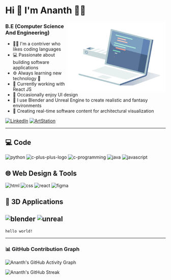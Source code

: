 # Hi 👋 I'm Ananth 👩‍💻

<img align="right" height="220" width="310" src="https://github.com/Ananth002/ICONS/blob/14ecce43908f11d8f5ddd5041c537829d3e65503/animate-1.gif"/>

### B.E (Computer Science And Engineering)

- 🐱‍👤 I'm a contriver who likes coding languages  
- 💻 Passionate about building software applications  
- ⚙ Always learning new technology 🔧  
- 🎇 Currently working with React JS  
- 📲 Occasionally enjoy UI design  
- 🌟 I use Blender and Unreal Engine to create realistic and fantasy environments  
- 🌌 Creating real-time software content for architectural visualization  

[![LinkedIn](https://img.shields.io/badge/LinkedIn-0077B5?style=for-the-badge&logo=linkedin&logoColor=white)](https://www.linkedin.com/in/ananth-j-aj/)
[![ArtStation](https://img.shields.io/badge/ArtStation-13AFF0?style=for-the-badge&logo=artstation&logoColor=white)](https://www.artstation.com/ananth_aj)

---

## 💻 Code  
<img width="50" height="50" src="https://img.icons8.com/fluency/48/python.png" alt="python"/> <img width="50" height="50" src="https://img.icons8.com/color/48/c-plus-plus-logo.png" alt="c-plus-plus-logo"/> <img width="50" height="50" src="https://img.icons8.com/color/48/c-programming.png" alt="c-programming"/> <img width="50" height="50" src="https://img.icons8.com/color/48/java-coffee-cup-logo.png" alt="java"/> <img width="50" height="50" src="https://img.icons8.com/color/48/javascript--v1.png" alt="javascript"/>

## 🌐 Web Design & Tools  
<img width="50" height="50" src="https://img.icons8.com/color/48/html-5.png" alt="html"/> <img width="50" height="50" src="https://img.icons8.com/color/48/css3.png" alt="css"/> <img width="50" height="50" src="https://img.icons8.com/color/48/react-native.png" alt="react"/> <img width="50" height="50" src="https://img.icons8.com/color/48/figma--v1.png" alt="figma"/>

## 🎨 3D Applications  
<img width="50" height="50" src="https://img.icons8.com/fluency/48/blender-3d.png" alt="blender"/> <img width="50" height="50" src="https://img.icons8.com/color/48/unreal-engine.png" alt="unreal"/>
---

```
hello world!
```

---

### 📊 GitHub Contribution Graph

![Ananth's GitHub Activity Graph](https://github-readme-activity-graph.vercel.app/graph?username=Ananth002&theme=github-compact)

![Ananth's GitHub Streak](https://github-readme-streak-stats.herokuapp.com/?user=Ananth002&theme=dracula)
